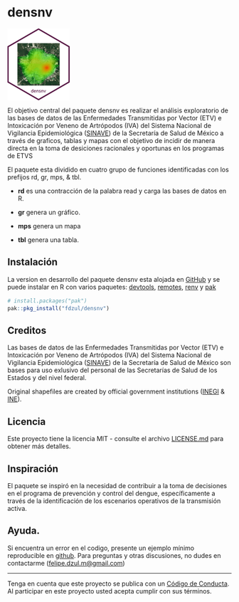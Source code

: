 
<!-- README.md is generated from README.Rmd. Please edit that file -->

# densnv

<!-- badges: start -->
<!-- badges: end -->

<img align="center" src="man/figures/logo.png" alt="logo" width="140">

El objetivo central del paquete densnv es realizar el análisis
exploratorio de las bases de datos de las Enfermedades Transmitidas por
Vector (ETV) e Intoxicación por Veneno de Artrópodos (IVA) del Sistema
Nacional de Vigilancia Epidemiológica
([SINAVE](https://www.sinave.gob.mx)) de la Secretaría de Salud de
México a través de graficos, tablas y mapas con el objetivo de incidir
de manera directa en la toma de desiciones racionales y oportunas en los
programas de ETVS

El paquete esta dividido en cuatro grupo de funciones identificadas con
los prefijos rd, gr, mps, & tbl.

- **rd** es una contracción de la palabra read y carga las bases de
  datos en R.

- **gr** genera un gráfico.

- **mps** genera un mapa

- **tbl** genera una tabla.

## Instalación

La version en desarrollo del paquete densnv esta alojada en
[GitHub](https://github.com/) y se puede instalar en R con varios
paquetes: [devtools](https://devtools.r-lib.org),
[remotes](https://remotes.r-lib.org),
[renv](https://rstudio.github.io/renv/articles/renv.html) y
[pak](https://pak.r-lib.org)

``` r
# install.packages("pak")
pak::pkg_install("fdzul/densnv")
```

## Creditos

Las bases de datos de las Enfermedades Transmitidas por Vector (ETV) e
Intoxicación por Veneno de Artrópodos (IVA) del Sistema Nacional de
Vigilancia Epidemiológica ([SINAVE](https://www.sinave.gob.mx)) de la
Secretaría de Salud de México son bases para uso exlusivo del personal
de las Secretarías de Salud de los Estados y del nivel federal.

Original shapefiles are created by official government institutions
([INEGI](https://www.inegi.org.mx/temas/mg) &
[INE](https://pautas.ine.mx/transparencia/mapas/)).

## Licencia

Este proyecto tiene la licencia MIT - consulte el archivo
[LICENSE.md](LICENSE.md) para obtener más detalles.

## Inspiración

El paquete se inspiró en la necesidad de contribuir a la toma de
decisiones en el programa de prevención y control del dengue,
específicamente a través de la identificación de los escenarios
operativos de la transmisión activa.

## Ayuda.

Si encuentra un error en el codigo, presente un ejemplo mínimo
reproducible en [github](https://github.com/fdzul/rgeomex/issues). Para
preguntas y otras discusiones, no dudes en contactarme
(<felipe.dzul.m@gmail.com>)

------------------------------------------------------------------------

Tenga en cuenta que este proyecto se publica con un [Código de
Conducta](https://dplyr.tidyverse.org/CODE_OF_CONDUCT). Al participar en
este proyecto usted acepta cumplir con sus términos.

